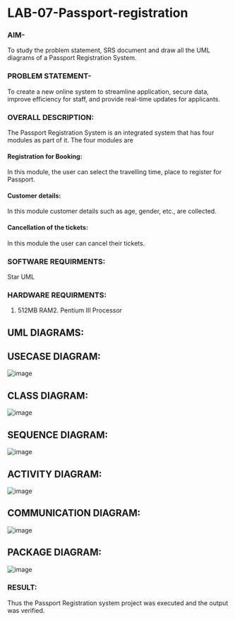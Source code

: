 # LAB-07-Passport-registration

### AIM-
To study the problem statement, SRS document and draw all the UML diagrams of a
Passport Registration System.

### PROBLEM STATEMENT-
To create a new online system to streamline application, secure data, improve efficiency for staff, and provide real-time updates for applicants.

### OVERALL DESCRIPTION:
The Passport Registration System is an integrated system that has four modules as part of
it. The four modules are
#### Registration for Booking:
In this module, the user can select the travelling time, place to register for Passport.
#### Customer details:
In this module customer details such as age, gender, etc., are collected.
#### Cancellation of the tickets:
In this module the user can cancel their tickets.
### SOFTWARE REQUIRMENTS:
Star UML
### HARDWARE REQUIRMENTS:
1. 512MB RAM2. Pentium III Processor

## UML DIAGRAMS:

## USECASE DIAGRAM:
![image](https://github.com/user-attachments/assets/ef7f450c-2887-4e10-888d-9b185039f583)

## CLASS DIAGRAM:
![image](https://github.com/user-attachments/assets/7157d9b1-ade6-4ba0-91de-8d0f51614e1a)

## SEQUENCE DIAGRAM:
![image](https://github.com/user-attachments/assets/bddeaba7-4480-4efa-bdde-1f746386ed8f)

## ACTIVITY DIAGRAM:
![image](https://github.com/user-attachments/assets/06c69f2b-56db-43f2-9e0a-9970444c4b2b)

## COMMUNICATION DIAGRAM:
![image](https://github.com/user-attachments/assets/bbda8ab4-adbe-4f8a-a661-194327780467)

## PACKAGE DIAGRAM:
![image](https://github.com/user-attachments/assets/dc9753d0-23ea-4930-8b01-9caa3b2a785d)

### RESULT:
Thus the Passport Registration system project was executed and the output was verified.
